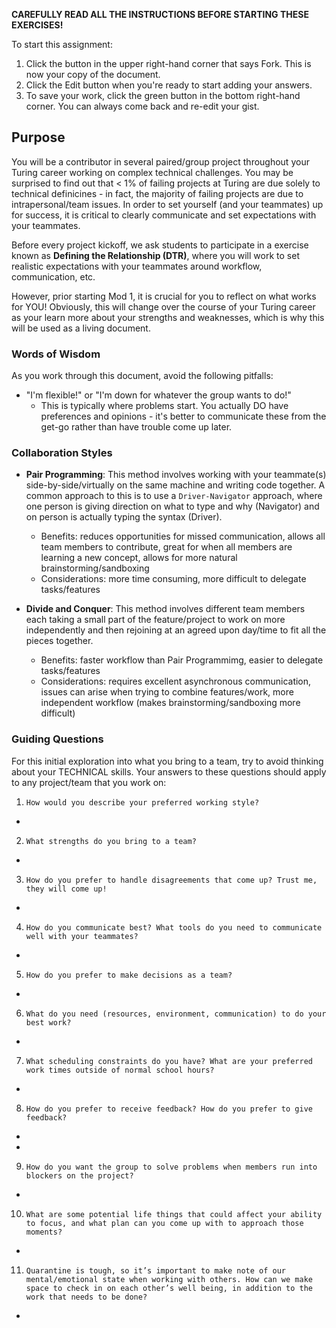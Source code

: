 **CAREFULLY READ ALL THE INSTRUCTIONS BEFORE STARTING THESE EXERCISES!**

To start this assignment:

1. Click the button in the upper right-hand corner that says Fork. This is now your copy of the document.
1. Click the Edit button when you're ready to start adding your answers.
1. To save your work, click the green button in the bottom right-hand corner. You can always come back and re-edit your gist.

## Purpose
You will be a contributor in several paired/group project throughout your Turing career working on complex technical challenges. You may be surprised to find out that < 1% of failing projects at Turing are due solely to technical definicines - in fact, the majority of failing projects are due to intrapersonal/team issues. In order to set yourself (and your teammates) up for success, it is critical to clearly communicate and set expectations with your teammates.

Before every project kickoff, we ask students to participate in a exercise known as **Defining the Relationship (DTR)**, where you will work to set realistic expectations with your teammates around workflow, communication, etc.

However, prior starting Mod 1, it is crucial for you to reflect on what works for YOU! Obviously, this will change over the course of your Turing career as your learn more about your strengths and weaknesses, which is why this will be used as a living document.

### Words of Wisdom
As you work through this document, avoid the following pitfalls:

- "I'm flexible!" or "I'm down for whatever the group wants to do!"
  - This is typically where problems start. You actually DO have preferences and opinions - it's better to communicate these from the get-go rather than have trouble come up later.

### Collaboration Styles
- **Pair Programming**: This method involves working with your teammate(s) side-by-side/virtually on the same machine and writing code together. A common approach to this is to use a `Driver-Navigator` approach, where one person is giving direction on what to type and why (Navigator) and on person is actually typing the syntax (Driver).
  - Benefits: reduces opportunities for missed communication, allows all team members to contribute, great for when all members are learning a new concept, allows for more natural brainstorming/sandboxing
  - Considerations: more time consuming, more difficult to delegate tasks/features

 - **Divide and Conquer**: This method involves different team members each taking a small part of the feature/project to work on more independently and then rejoining at an agreed upon day/time to fit all the pieces together.
    - Benefits: faster workflow than Pair Programmimg, easier to delegate tasks/features
    - Considerations: requires excellent asynchronous communication, issues can arise when trying to combine features/work, more independent workflow (makes brainstorming/sandboxing more difficult)

### Guiding Questions
For this initial exploration into what you bring to a team, try to avoid thinking about your TECHNICAL skills. Your answers to these questions should apply to any project/team that you work on:

1. `How would you describe your preferred working style?`
-
2. `What strengths do you bring to a team?`
-
3. `How do you prefer to handle disagreements that come up? Trust me, they will come up!`
-
4. `How do you communicate best? What tools do you need to communicate well with your teammates?`
-
5. `How do you prefer to make decisions as a team?`
-
6. `What do you need (resources, environment, communication) to do your best work?`
-
7. `What scheduling constraints do you have? What are your preferred work times outside of normal school hours?`
-
8. `How do you prefer to receive feedback? How do you prefer to give feedback?`
-
-
9. `How do you want the group to solve problems when members run into blockers on the project?`
-
10. `What are some potential life things that could affect your ability to focus, and what plan can you come up with to approach those moments?`
-
11. `Quarantine is tough, so it’s important to make note of our mental/emotional state when working with others. How can we make space to check in on each other’s well being, in addition to the work that needs to be done?`
-
